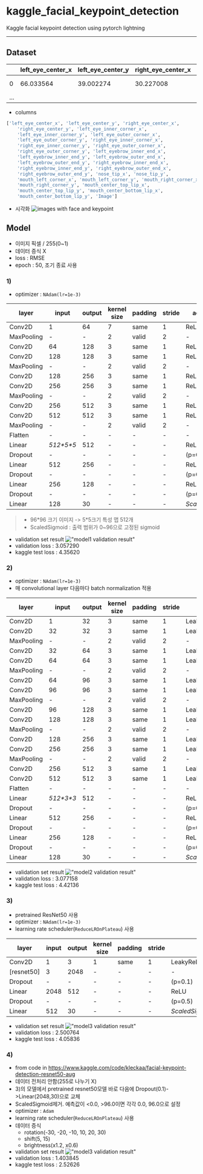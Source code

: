 # kaggle_facial_keypoint_detection
Kaggle facial keypoint detection using pytorch lightning

---------
## Dataset
| |left_eye_center_x|left_eye_center_y |right_eye_center_x  |right_eye_center_y |... |Image|
|-|-----------------|------------------|--------------------|-------------------|----|-----|
|0|	66.033564	    |39.002274         |	30.227008       |	36.421678       |... |96*96 pixels|
|...|               |                  |                    |                   |    |      |
* columns
```Python
['left_eye_center_x', 'left_eye_center_y', 'right_eye_center_x',
    'right_eye_center_y', 'left_eye_inner_corner_x',
    'left_eye_inner_corner_y', 'left_eye_outer_corner_x',
    'left_eye_outer_corner_y', 'right_eye_inner_corner_x',
    'right_eye_inner_corner_y', 'right_eye_outer_corner_x',
    'right_eye_outer_corner_y', 'left_eyebrow_inner_end_x',
    'left_eyebrow_inner_end_y', 'left_eyebrow_outer_end_x',
    'left_eyebrow_outer_end_y', 'right_eyebrow_inner_end_x',
    'right_eyebrow_inner_end_y', 'right_eyebrow_outer_end_x',
    'right_eyebrow_outer_end_y', 'nose_tip_x', 'nose_tip_y',
    'mouth_left_corner_x', 'mouth_left_corner_y', 'mouth_right_corner_x',
    'mouth_right_corner_y', 'mouth_center_top_lip_x',
    'mouth_center_top_lip_y', 'mouth_center_bottom_lip_x',
    'mouth_center_bottom_lip_y', 'Image']
```
* 시각화
![images with face and keypoint](images/dataset_out.png)
## Model  
* 이미지 픽셀 / 255(0~1)
* 데이터 증식 X
* loss : RMSE
* epoch : 50, 조기 종료 사용
### 1)  
* optimizer : <code>NAdam(lr=1e-3)</code>

|layer      |input           |output         |kernel size|padding|stride |activation            |
|-----------|----------------|---------------|-----------|-------|-------|----------------------|
|Conv2D     |1               |64             |7          |same   |1      |ReLU                  |
|MaxPooling |-               |-              |2          |valid  |2      |-                     |
|Conv2D     |64              |128            |3          |same   |1      |ReLU                  |
|Conv2D     |128             |128            |3          |same   |1      |ReLU                  |
|MaxPooling |-               |-              |2          |valid  |2      |-                     |
|Conv2D     |128             |256            |3          |same   |1      |ReLU                  |
|Conv2D     |256             |256            |3          |same   |1      |ReLU                  |
|MaxPooling |-               |-              |2          |valid  |2      |-                     |
|Conv2D     |256             |512            |3          |same   |1      |ReLU                  |
|Conv2D     |512             |512            |3          |same   |1      |ReLU                  |
|MaxPooling |-               |-              |2          |valid  |2      |-                     |
|Flatten    |-               |-              |-          |-      |-      |-                     |
|Linear     |*512\*5\*5*     |512            |-          |-      |-      |ReLU                  |
|Dropout    |-               |-              |-          |-      |-      |(p=0.5)               |
|Linear     |512             |256            |-          |-      |-      |ReLU                  |
|Dropout    |-               |-              |-          |-      |-      |(p=0.5)               |
|Linear     |256             |128            |-          |-      |-      |ReLU                  |
|Dropout    |-               |-              |-          |-      |-      |(p=0.5)               |
|Linear     |128             |30             |-          |-      |-      |*ScaledSigmoid*       |
> * 96\*96 크기 이미지 -> 5\*5크기 특성 맵 512개
> * ScaledSigmoid : 출력 범위가 0\~96으로 고정된 sigmoid
* validation set result
!["model1 validation result"](images/model1_out.png)
* validation loss : 3.057290
* kaggle test loss : 4.35620
### 2)  
* optimizer : <code>NAdam(lr=1e-3)</code>
* 매 convolutional layer 다음마다 batch normalization 적용

|layer      |input           |output         |kernel size|padding|stride |activation                            |
|-----------|----------------|---------------|-----------|-------|-------|--------------------------------------|
|Conv2D     |1               |32             |3          |same   |1      |LeakyReLU(negative_slope=0.1)         |
|Conv2D     |32              |32             |3          |same   |1      |LeakyReLU(negative_slope=0.1)         |
|MaxPooling |-               |-              |2          |valid  |2      |-                                     |
|Conv2D     |32              |64             |3          |same   |1      |LeakyReLU(negative_slope=0.1)         |
|Conv2D     |64              |64             |3          |same   |1      |LeakyReLU(negative_slope=0.1)         |
|MaxPooling |-               |-              |2          |valid  |2      |-                                     |
|Conv2D     |64              |96             |3          |same   |1      |LeakyReLU(negative_slope=0.1)         |
|Conv2D     |96              |96             |3          |same   |1      |LeakyReLU(negative_slope=0.1)         |
|MaxPooling |-               |-              |2          |valid  |2      |-                                     |
|Conv2D     |96              |128            |3          |same   |1      |LeakyReLU(negative_slope=0.1)         |
|Conv2D     |128             |128            |3          |same   |1      |LeakyReLU(negative_slope=0.1)         |
|MaxPooling |-               |-              |2          |valid  |2      |-                                     |
|Conv2D     |128             |256            |3          |same   |1      |LeakyReLU(negative_slope=0.1)         |
|Conv2D     |256             |256            |3          |same   |1      |LeakyReLU(negative_slope=0.1)         |
|MaxPooling |-               |-              |2          |valid  |2      |-                                     |
|Conv2D     |256             |512            |3          |same   |1      |LeakyReLU(negative_slope=0.1)         |
|Conv2D     |512             |512            |3          |same   |1      |LeakyReLU(negative_slope=0.1)         |
|Flatten    |-               |-              |-          |-      |-      |-                                     |
|Linear     |*512\*3\*3*     |512            |-          |-      |-      |ReLU                                  |
|Dropout    |-               |-              |-          |-      |-      |(p=0.5)                               |
|Linear     |512             |256            |-          |-      |-      |ReLU                                  |
|Dropout    |-               |-              |-          |-      |-      |(p=0.5)                               |
|Linear     |256             |128            |-          |-      |-      |ReLU                                  |
|Dropout    |-               |-              |-          |-      |-      |(p=0.5)                               |
|Linear     |128             |30             |-          |-      |-      |*ScaledSigmoid*                       |

* validation set result
!["model2 validation result"](images/model2_out.png)
* validation loss : 3.077158
* kaggle test loss : 4.42136
### 3)  
* pretrained ResNet50 사용
* optimizer : <code>NAdam(lr=1e-3)</code>
* learning rate scheduler(<code>ReduceLROnPlateau</code>) 사용

|layer       |input           |output         |kernel size|padding|stride |activation                            |
|------------|----------------|---------------|-----------|-------|-------|--------------------------------------|
|Conv2D      |1               |3              |1          |same   |1      |LeakyReLU(negative_slope=0.1)         |
|[resnet50]  |3               |2048           |-          |-      |-      |-                                     |
|Dropout     |-               |-              |-          |-      |-      |(p=0.1)                               |
|Linear      |2048            |512            |-          |-      |-      |ReLU                                  |
|Dropout     |-               |-              |-          |-      |-      |(p=0.5)                               |
|Linear      |512             |30             |-          |-      |-      |*ScaledSigmoid*                       |

* validation set result
!["model3 validation result"](images/model3_out.png)
* validation loss : 2.500764
* kaggle test loss : 4.05836
### 4)
* from code in https://www.kaggle.com/code/kleckaa/facial-keypoint-detection-resnet50-aug
* 데이터 전처리 안함(255로 나누기 X)
* 3\)의 모델에서 pretrained resnet50모델 바로 다음에 Dropout(0.1)->Linear(2048,30)으로 교체
* ScaledSigmoid제거. 예측값이 <0.0, >96.0이면 각각 0.0, 96.0으로 설정
* optimizer : <code>Adam</code>
* learning rate scheduler(<code>ReduceLROnPlateau</code>) 사용
* 데이터 증식
  * rotation(-30, -20, -10, 10, 20, 30)
  * shift(5, 15)
  * brightness(x1.2, x0.6)
* validation set result
!["model3 validation result"](images/model4_out.png)
* validation loss : 1.403845
* kaggle test loss : 2.52626